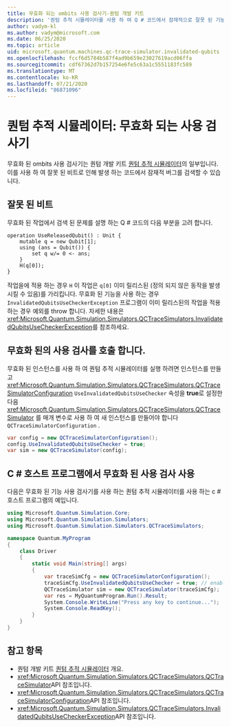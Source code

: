 ```yaml
---
title: 무효화 되는 ombits 사용 검사기-퀀텀 개발 키트
description: '퀀텀 추적 시뮬레이터를 사용 하 여 Q # 코드에서 잠재적으로 잘못 된 기능이 있는지 확인 하는 Microsoft QDK 무효화 된 사용 검사기에 대해 알아봅니다.'
author: vadym-kl
ms.author: vadym@microsoft.com
ms.date: 06/25/2020
ms.topic: article
uid: microsoft.quantum.machines.qc-trace-simulator.invalidated-qubits
ms.openlocfilehash: fccf6d5784b587f4ad9b659e23027619acd06ffa
ms.sourcegitcommit: cdf67362d7b157254e6fe5c63a1c5551183fc589
ms.translationtype: MT
ms.contentlocale: ko-KR
ms.lasthandoff: 07/21/2020
ms.locfileid: "86871096"
---
```

# <a name="quantum-trace-simulator-invalidated-qubits-use-checker"></a>퀀텀 추적 시뮬레이터: 무효화 되는 사용 검사기

무효화 된 ombits 사용 검사기는 퀀텀 개발 키트 [퀀텀 추적 시뮬레이터](xref:microsoft.quantum.machines.qc-trace-simulator.intro)의 일부입니다. 이를 사용 하 여 잘못 된 비트로 인해 발생 하는 코드에서 잠재적 버그를 검색할 수 있습니다. 

## <a name="invalid-qubits"></a>잘못 된 비트

무효화 된 작업에서 검색 된 문제를 설명 하는 Q # 코드의 다음 부분을 고려 합니다.

```qsharp
operation UseReleasedQubit() : Unit {
    mutable q = new Qubit[1];
    using (ans = Qubit()) {
        set q w/= 0 <- ans;
    }
    H(q[0]);
}
```

작업을에 적용 하는 경우 `H` 이 작업은 `q[0]` 이미 릴리스된 (정의 되지 않은 동작을 발생 시킬 수 있음)를 가리킵니다. 무효화 된 기능을 사용 하는 경우 `InvalidatedQubitsUseCheckerException` 프로그램이 이미 릴리스된의 작업을 적용 하는 경우 예외를 throw 합니다. 자세한 내용은 <xref:Microsoft.Quantum.Simulation.Simulators.QCTraceSimulators.InvalidatedQubitsUseCheckerException>를 참조하세요.

## <a name="invoking-the-invalidated-qubits-use-checker"></a>무효화 된의 사용 검사를 호출 합니다.

무효화 된 인스턴스를 사용 하 여 퀀텀 추적 시뮬레이터를 실행 하려면 인스턴스를 만들고 <xref:Microsoft.Quantum.Simulation.Simulators.QCTraceSimulators.QCTraceSimulatorConfiguration> `UseInvalidatedQubitsUseChecker` 속성을 **true**로 설정한 다음 <xref:Microsoft.Quantum.Simulation.Simulators.QCTraceSimulators.QCTraceSimulator> 를 매개 변수로 사용 하 여 새 인스턴스를 만들어야 합니다 `QCTraceSimulatorConfiguration` . 

```csharp
var config = new QCTraceSimulatorConfiguration();
config.UseInvalidatedQubitsUseChecker = true;
var sim = new QCTraceSimulator(config);
```


## <a name="using-the-invalidated-qubits-use-checker-in-a-c-host-program"></a>C # 호스트 프로그램에서 무효화 된 사용 검사 사용

다음은 무효화 된 기능 사용 검사기를 사용 하는 퀀텀 추적 시뮬레이터를 사용 하는 c # 호스트 프로그램의 예입니다. 

```csharp
using Microsoft.Quantum.Simulation.Core;
using Microsoft.Quantum.Simulation.Simulators;
using Microsoft.Quantum.Simulation.Simulators.QCTraceSimulators;

namespace Quantum.MyProgram
{
    class Driver
    {
        static void Main(string[] args)
        {
            var traceSimCfg = new QCTraceSimulatorConfiguration();
            traceSimCfg.UseInvalidatedQubitsUseChecker = true; // enables UseInvalidatedQubitsUseChecker
            QCTraceSimulator sim = new QCTraceSimulator(traceSimCfg);
            var res = MyQuantumProgram.Run().Result;
            System.Console.WriteLine("Press any key to continue...");
            System.Console.ReadKey();
        }
    }
}
```

## <a name="see-also"></a>참고 항목

- 퀀텀 개발 키트 [퀀텀 추적 시뮬레이터](xref:microsoft.quantum.machines.qc-trace-simulator.intro) 개요.
- <xref:Microsoft.Quantum.Simulation.Simulators.QCTraceSimulators.QCTraceSimulator>API 참조입니다.
- <xref:Microsoft.Quantum.Simulation.Simulators.QCTraceSimulators.QCTraceSimulatorConfiguration>API 참조입니다.
- <xref:Microsoft.Quantum.Simulation.Simulators.QCTraceSimulators.InvalidatedQubitsUseCheckerException>API 참조입니다.